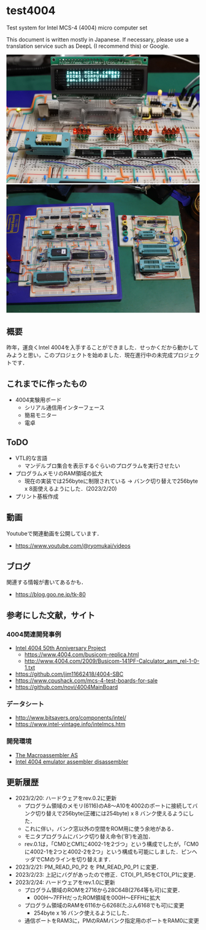 # test4004
Test system for Intel MCS-4 (4004)  micro computer set

This document is written mostly in Japanese.
If necessary, please use a translation service such as DeepL (I recommend this) or Google.

![](images/title.jpg)
![](images/breadboard.jpg)

## 概要
昨年，運良くIntel 4004を入手することができました．せっかくだから動かしてみようと思い，このプロジェクトを始めました．現在進行中の未完成プロジェクトです．

## これまでに作ったもの
- 4004実験用ボード
  - シリアル通信用インターフェース
  - 簡易モニター
  - 電卓

## ToDO
- VTL的な言語
  - マンデルブロ集合を表示するぐらいのプログラムを実行させたい
- プログラムメモリのRAM領域の拡大
  - 現在の実装では256byteに制限されている
→ バンク切り替えで256byte x 8面使えるようにした．(2023/2/20)
- プリント基板作成

## 動画
Youtubeで関連動画を公開しています．
- https://www.youtube.com/@ryomukai/videos

## ブログ
関連する情報が書いてあるかも．
- https://blog.goo.ne.jp/tk-80

## 参考にした文献，サイト
### 4004関連開発事例
- [Intel 4004  50th Anniversary Project](https://www.4004.com/)
  - https://www.4004.com/busicom-replica.html
  - http://www.4004.com/2009/Busicom-141PF-Calculator_asm_rel-1-0-1.txt
- https://github.com/jim11662418/4004-SBC
- https://www.cpushack.com/mcs-4-test-boards-for-sale
- https://github.com/novi/4004MainBoard


### データシート
- http://www.bitsavers.org/components/intel/
- https://www.intel-vintage.info/intelmcs.htm

### 開発環境
- [The Macroassembler AS](http://john.ccac.rwth-aachen.de:8000/as/)
- [Intel 4004 emulator assembler disassembler](http://e4004.szyc.org/)


## 更新履歴
- 2023/2/20: ハードウェアをrev.0.2に更新
  - プログラム領域のメモリ(6116)のA8〜A10を4002のポートに接続してバンク切り替えで256byte(正確には254byte) x 8 バンク使えるようにした．
  -  これに伴い，バンク窓以外の空間をROM用に使う余地がある．
  - モニタプログラムにバンク切り替え命令('B')を追加．
  - rev.0.1は，「CM0とCM1に4002-1を2づつ」という構成でしたが，「CM0に4002-1を2つと4002-2を2つ」という構成も可能にしました．ピンヘッダでCMのラインを切り替えます．
- 2023/2/21: PM_READ_P0_P2 を PM_READ_P0_P1 に変更．
- 2023/2/23: 上記にバグがあったので修正．CTOI_P1_R5をCTOI_P1に変更．
- 2023/2/24: ハードウェアをrev.1.0に更新
  - プログラム領域のROMを2716から28C64B(2764等も可)に変更．
    - 000H〜7FFHだったROM領域を000H〜EFFHに拡大
  - プログラム領域のRAMを6116から6268(たぶん6168でも可)に変更
    - 254byte x 16 バンク使えるようにした．
  - 通信ポートをRAM3に，PMのRAMバンク指定用のポートをRAM0に変更
